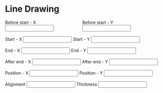 # Line Drawing

<script setup lang="ts">
import { reactive, ref, watch, watchEffect } from 'vue';
import { VPButton } from 'vitepress/theme';
import { LinesApp } from './lines-app';
import { draw } from './lines-canvas';
import { vec, WGLDriver } from '../../src';

const state = reactive({
    beforeStart: vec(10, 180),
    start: vec(120, 80),
    end: vec(350, 80),
    afterEnd: vec(500, 150),
    position: vec(1, 0.5),
    alignment: 0.5,
    thickness: 50,
});

const canvas = ref<HTMLCanvasElement>();

let context: CanvasRenderingContext2D |undefined;

watchEffect(() => {
    const c = canvas.value

    if (!c) {
        context = undefined;

        return;
    }

    if (!context)
    {
        context = c.getContext('2d');
    }

    draw(context, [state.beforeStart, state.start, state.end, state.afterEnd], state.position, state.alignment, state.thickness);
})

const canvas2 = ref<HTMLCanvasElement>();

let app: LinesApp | undefined;

watch([canvas2, state], async () => {
    const c = canvas2.value

    if (!c) {
        return;
    }

    if (!app)
    {
        const driver = await WGLDriver.fromCanvas(c);

        app = new LinesApp(c, driver);

        await app.initializeAndStart();
    }

    console.log('setting')

    app.set([state.beforeStart, state.start, state.end, state.afterEnd], state.alignment, state.thickness);
})

</script>

<section class="line-controls">
<div>
<label>
Before start - X
<input type="number" v-model="state.beforeStart.x">
</label>

<label>
Before start - Y
<input type="number" v-model="state.beforeStart.y">
</label>
</div>

<div>
<label>
Start - X
<input type="number" v-model="state.start.x">
</label>

<label>
Start - Y
<input type="number" v-model="state.start.y">
</label>
</div>

<div>
<label>
End - X
<input type="number" v-model="state.end.x">
</label>

<label>
End - Y
<input type="number" v-model="state.end.y">
</label>
</div>

<div>
<label>
After end - X
<input type="number" v-model="state.afterEnd.x">
</label>

<label>
After end - Y
<input type="number" v-model="state.afterEnd.y">
</label>
</div>

<div>
<label>
Position - X
<input type="number" v-model="state.position.x">
</label>

<label>
Position - Y
<input type="number" v-model="state.position.y">
</label>
</div>

<div>
<label>
Alignment
<input type="number" v-model="state.alignment">
</label>

<label>
Thickness
<input type="number" v-model="state.thickness">
</label>
</div>

</section>

<section>
    <canvas class="sample-canvas" ref="canvas" tabindex="0" width="688" height="344"></canvas>
</section>

<section>
    <canvas class="sample-canvas" ref="canvas2" tabindex="0" width="688" height="344"></canvas>
</section>

<style>
.line-controls {
    display: flex;

    flex-flow: row wrap;

    gap: 16px;

    input {
        width: 160px;
    }

    div {
        display: flex;

        flex-flow: row nowrap;

        gap: 4px;
    }
}
</style>
